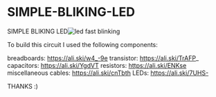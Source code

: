 # SIMPLE-BLIKING-LED
SIMPLE BLIKING LED![led fast blinking](https://user-images.githubusercontent.com/28824564/227757579-3189347e-cfd2-4343-9a37-104c2b990e14.png)

To build this circuit I used the following components:

breadboards: https://ali.ski/w4_-9e
transistor: https://ali.ski/TrAFP_
capacitors: https://ali.ski/YgdVT
resistors: https://ali.ski/ENKse
miscellaneous cables: https://ali.ski/cnTbth
LEDs: https://ali.ski/7UHS-


THANKS :)
